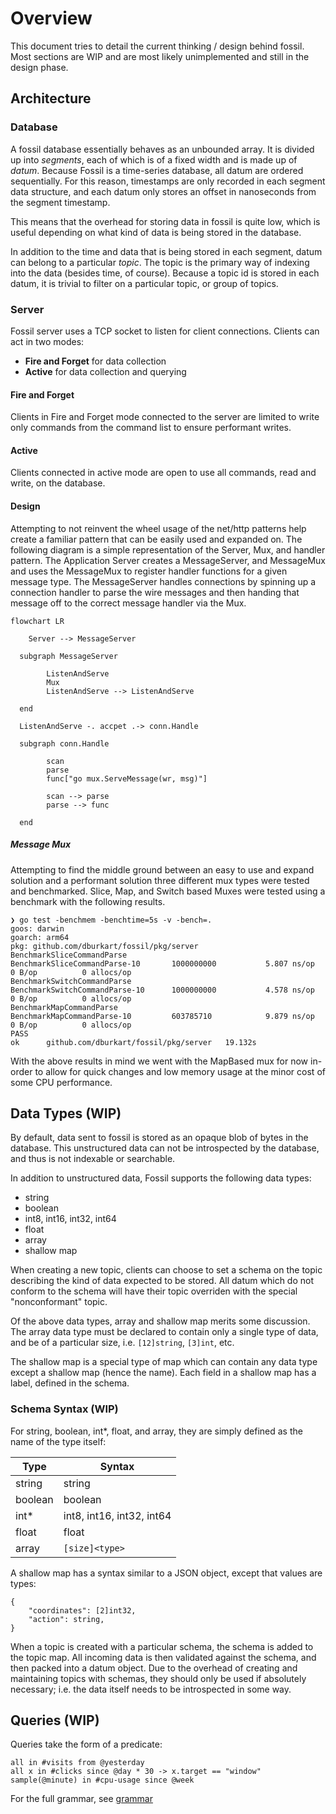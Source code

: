 # Overview

This document tries to detail the current thinking / design behind fossil. Most sections are WIP and are most likely
unimplemented and still in the design phase.

## Architecture

### Database

A fossil database essentially behaves as an unbounded array. It is divided up into *segments*, each of which is of a 
fixed width and is made up of *datum*. Because Fossil is a time-series database, all datum are ordered sequentially. 
For this reason, timestamps are only recorded in each segment data structure, and each datum only stores an offset in 
nanoseconds from the segment timestamp.

This means that the overhead for storing data in fossil is quite low, which is useful depending on what kind of data is 
being stored in the database.

In addition to the time and data that is being stored in each segment, datum can belong to a particular *topic*. The 
topic is the primary way of indexing into the data (besides time, of course). Because a topic id is stored in each 
datum, it is trivial to filter on a particular topic, or group of topics.

### Server

Fossil server uses a TCP socket to listen for client connections. Clients can act in two modes: 
- **Fire and Forget** for data collection
- **Active** for data collection and querying

#### Fire and Forget
Clients in Fire and Forget mode connected to the server are limited to write only commands from the command list to ensure performant writes.

#### Active
Clients connected in active mode are open to use all commands, read and write, on the database.

#### Design

Attempting to not reinvent the wheel usage of the net/http patterns help create a familiar pattern that can be easily used and expanded on. The following diagram is a simple representation of the Server, Mux, and handler pattern. The Application Server creates a MessageServer, and MessageMux and uses the MessageMux to register handler functions for a given message type. The MessageServer handles connections by spinning up a connection handler to parse the wire messages and then handing that message off to the correct message handler via the Mux.

```mermaid
flowchart LR

	Server --> MessageServer

  subgraph MessageServer
  
		ListenAndServe
		Mux
		ListenAndServe --> ListenAndServe

  end

  ListenAndServe -. accpet .-> conn.Handle

  subgraph conn.Handle

		scan
		parse
		func["go mux.ServeMessage(wr, msg)"]

		scan --> parse
		parse --> func

  end
```

##### Message Mux
Attempting to find the middle ground between an easy to use and expand solution and a performant solution three different mux types were tested and benchmarked. Slice, Map, and Switch based Muxes were tested using a benchmark with the following results.

```shell
❯ go test -benchmem -benchtime=5s -v -bench=.
goos: darwin
goarch: arm64
pkg: github.com/dburkart/fossil/pkg/server
BenchmarkSliceCommandParse
BenchmarkSliceCommandParse-10     	1000000000	         5.807 ns/op	       0 B/op	       0 allocs/op
BenchmarkSwitchCommandParse
BenchmarkSwitchCommandParse-10    	1000000000	         4.578 ns/op	       0 B/op	       0 allocs/op
BenchmarkMapCommandParse
BenchmarkMapCommandParse-10       	603785710	         9.879 ns/op	       0 B/op	       0 allocs/op
PASS
ok  	github.com/dburkart/fossil/pkg/server	19.132s
```

With the above results in mind we went with the MapBased mux for now in-order to allow for quick changes and low memory usage at the minor cost of some CPU performance.
## Data Types (WIP)

By default, data sent to fossil is stored as an opaque blob of bytes in the database. This unstructured data can not 
be introspected by the database, and thus is not indexable or searchable.

In addition to unstructured data, Fossil supports the following data types:

* string
* boolean
* int8, int16, int32, int64
* float
* array
* shallow map

When creating a new topic, clients can choose to set a schema on the topic describing the kind of data expected to be 
stored. All datum which do not conform to the schema will have their topic overriden with the special "nonconformant" 
topic.

Of the above data types, array and shallow map merits some discussion. The array data type must be declared to contain 
only a single type of data, and be of a particular size, i.e. `[12]string`, `[3]int`, etc.

The shallow map is a special type of map which can contain any data type except a shallow map (hence the name).  Each 
field in a shallow map has a label, defined in the schema.

### Schema Syntax (WIP)

For string, boolean, int*, float, and array, they are simply defined as the name of the type itself:

| Type    | Syntax                    |
| ------- | ------------------------- |
| string  | string                    |
| boolean | boolean                   |
| int*    | int8, int16, int32, int64 |
| float   | float                     |
| array   | `[size]<type>`            |

A shallow map has a syntax similar to a JSON object, except that values are types:

```
{
	"coordinates": [2]int32,
	"action": string,
}
```

When a topic is created with a particular schema, the schema is added to the topic map. All incoming data is then 
validated against the schema, and then packed into a datum object. Due to the overhead of creating and maintaining 
topics with schemas, they should only be used if absolutely necessary; i.e. the data itself needs to be introspected 
in some way.

## Queries (WIP)

Queries take the form of a predicate:

```
all in #visits from @yesterday
all x in #clicks since @day * 30 -> x.target == "window"
sample(@minute) in #cpu-usage since @week
```

For the full grammar, see [grammar](./grammar.md)
